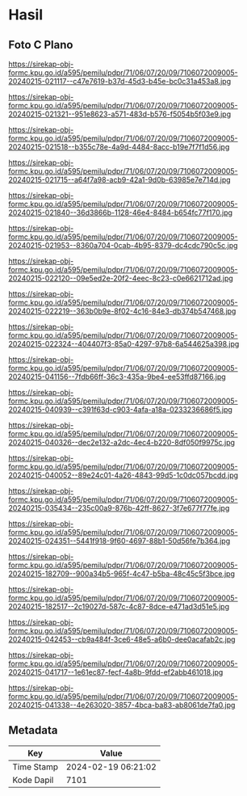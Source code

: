 # Hasil

## Foto C Plano

https://sirekap-obj-formc.kpu.go.id/a595/pemilu/pdpr/71/06/07/20/09/7106072009005-20240215-021117--c47e7619-b37d-45d3-b45e-bc0c31a453a8.jpg

https://sirekap-obj-formc.kpu.go.id/a595/pemilu/pdpr/71/06/07/20/09/7106072009005-20240215-021321--951e8623-a571-483d-b576-f5054b5f03e9.jpg

https://sirekap-obj-formc.kpu.go.id/a595/pemilu/pdpr/71/06/07/20/09/7106072009005-20240215-021518--b355c78e-4a9d-4484-8acc-b19e7f7f1d56.jpg

https://sirekap-obj-formc.kpu.go.id/a595/pemilu/pdpr/71/06/07/20/09/7106072009005-20240215-021715--a64f7a98-acb9-42a1-9d0b-63985e7e714d.jpg

https://sirekap-obj-formc.kpu.go.id/a595/pemilu/pdpr/71/06/07/20/09/7106072009005-20240215-021840--36d3866b-1128-46e4-8484-b654fc77f170.jpg

https://sirekap-obj-formc.kpu.go.id/a595/pemilu/pdpr/71/06/07/20/09/7106072009005-20240215-021953--8360a704-0cab-4b95-8379-dc4cdc790c5c.jpg

https://sirekap-obj-formc.kpu.go.id/a595/pemilu/pdpr/71/06/07/20/09/7106072009005-20240215-022120--09e5ed2e-20f2-4eec-8c23-c0e6621712ad.jpg

https://sirekap-obj-formc.kpu.go.id/a595/pemilu/pdpr/71/06/07/20/09/7106072009005-20240215-022219--363b0b9e-8f02-4c16-84e3-db374b547468.jpg

https://sirekap-obj-formc.kpu.go.id/a595/pemilu/pdpr/71/06/07/20/09/7106072009005-20240215-022324--404407f3-85a0-4297-97b8-6a544625a398.jpg

https://sirekap-obj-formc.kpu.go.id/a595/pemilu/pdpr/71/06/07/20/09/7106072009005-20240215-041156--7fdb66ff-36c3-435a-9be4-ee53ffd87166.jpg

https://sirekap-obj-formc.kpu.go.id/a595/pemilu/pdpr/71/06/07/20/09/7106072009005-20240215-040939--c391f63d-c903-4afa-a18a-0233236686f5.jpg

https://sirekap-obj-formc.kpu.go.id/a595/pemilu/pdpr/71/06/07/20/09/7106072009005-20240215-040326--dec2e132-a2dc-4ec4-b220-8df050f9975c.jpg

https://sirekap-obj-formc.kpu.go.id/a595/pemilu/pdpr/71/06/07/20/09/7106072009005-20240215-040052--89e24c01-4a26-4843-99d5-1c0dc057bcdd.jpg

https://sirekap-obj-formc.kpu.go.id/a595/pemilu/pdpr/71/06/07/20/09/7106072009005-20240215-035434--235c00a9-876b-42ff-8627-3f7e677f77fe.jpg

https://sirekap-obj-formc.kpu.go.id/a595/pemilu/pdpr/71/06/07/20/09/7106072009005-20240215-024351--5441f918-9f60-4697-88b1-50d56fe7b364.jpg

https://sirekap-obj-formc.kpu.go.id/a595/pemilu/pdpr/71/06/07/20/09/7106072009005-20240215-182709--900a34b5-965f-4c47-b5ba-48c45c5f3bce.jpg

https://sirekap-obj-formc.kpu.go.id/a595/pemilu/pdpr/71/06/07/20/09/7106072009005-20240215-182517--2c19027d-587c-4c87-8dce-e471ad3d51e5.jpg

https://sirekap-obj-formc.kpu.go.id/a595/pemilu/pdpr/71/06/07/20/09/7106072009005-20240215-042453--cb9a484f-3ce6-48e5-a6b0-dee0acafab2c.jpg

https://sirekap-obj-formc.kpu.go.id/a595/pemilu/pdpr/71/06/07/20/09/7106072009005-20240215-041717--1e61ec87-fecf-4a8b-9fdd-ef2abb461018.jpg

https://sirekap-obj-formc.kpu.go.id/a595/pemilu/pdpr/71/06/07/20/09/7106072009005-20240215-041338--4e263020-3857-4bca-ba83-ab8061de7fa0.jpg


## Metadata

| Key        | Value               |
| ---------- | ------------------- |
| Time Stamp | 2024-02-19 06:21:02 |
| Kode Dapil | 7101                |



